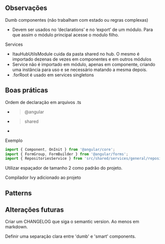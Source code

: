 ## Observações

Dumb componentes (não trabalham com estado ou regras complexas)
 * Devem ser usados no ‘declarations’ e no ‘export’ de um módulo. Para que assim o módulo principal acesse o modulo filho.

Services
 * ItauHubUtilsModule cuida da pasta shared no hub. O mesmo é importado dezenas de vezes em componentes e em outros módulos
 * Service não é importado em módulo, apenas em componente, criando uma instância para uso e se necessário matando a mesma depois.
 * .forRoot é usado em services singletons

## Boas práticas

Ordem de declaração em arquivos .ts
 * >@angular
 * >shared
 * >

Exemplo
```js
import { Component, OnInit } from '@angular/core';
import { FormGroup, FormBuilder } from '@angular/forms';
import { RepositoriesService } from 'src/shared/services/general/repositories/repositories.service';
```

Utilizar espaçador de tamanho 2 como padrão do projeto.

Compilador Ivy adicionado ao projeto

## Patterns


## Alterações futuras

Criar um CHANGELOG que siga o semantic version. Ao menos em markdown.

Definir uma separação clara entre 'dumb' e 'smart' components.
